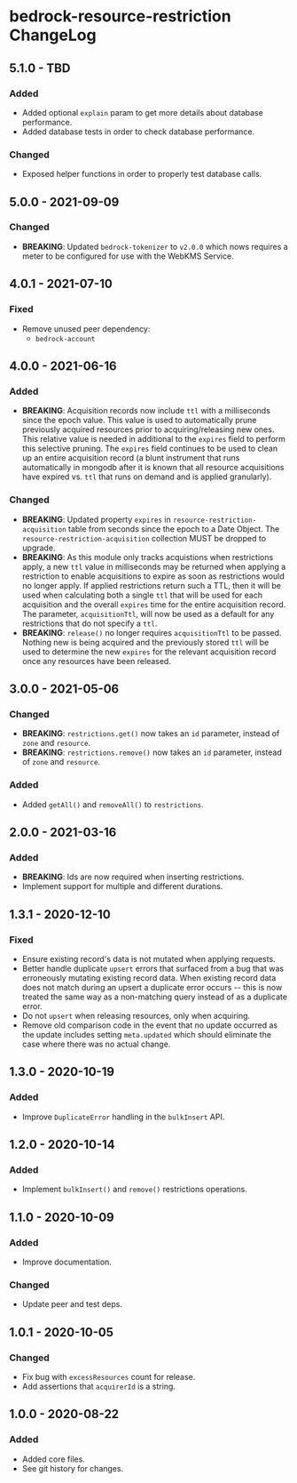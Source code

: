 # bedrock-resource-restriction ChangeLog

## 5.1.0 - TBD

### Added
- Added optional `explain` param to get more details about database performance.
- Added database tests in order to check database performance.

### Changed
- Exposed helper functions in order to properly test database calls.

## 5.0.0 - 2021-09-09

### Changed
- **BREAKING**: Updated `bedrock-tokenizer` to `v2.0.0` which nows requires a
  meter to be configured for use with the WebKMS Service.

## 4.0.1 - 2021-07-10

### Fixed
- Remove unused peer dependency:
  - `bedrock-account`

## 4.0.0 - 2021-06-16

### Added
- **BREAKING**: Acquisition records now include `ttl` with a milliseconds since
  the epoch value. This value is used to automatically prune previously
  acquired resources prior to acquiring/releasing new ones. This relative
  value is needed in additional to the `expires` field to perform this
  selective pruning. The `expires` field continues to be used to clean up
  an entire acquisition record (a blunt instrument that runs automatically
  in mongodb after it is known that all resource acquisitions have expired
  vs. `ttl` that runs on demand and is applied granularly).

### Changed
- **BREAKING**: Updated property `expires` in `resource-restriction-acquisition`
  table from seconds since the epoch to a Date Object. The
  `resource-restriction-acquisition` collection MUST be dropped to upgrade.
- **BREAKING**: As this module only tracks acquistions when restrictions apply,
  a new `ttl` value in milliseconds may be returned when applying a restriction
  to enable acquisitions to expire as soon as restrictions would no longer
  apply. If applied restrictions return such a TTL, then it will be used when
  calculating both a single `ttl` that will be used for each acquisition and
  the overall `expires` time for the entire acquisition record. The parameter,
  `acquisitionTtl`, will now be used as a default for any restrictions that do
  not specify a `ttl`.
- **BREAKING**: `release()` no longer requires `acquisitionTtl` to be passed.
  Nothing new is being acquired and the previously stored `ttl` will be used
  to determine the new `expires` for the relevant acquisition record once any
  resources have been released.

## 3.0.0 - 2021-05-06

### Changed
- **BREAKING**: `restrictions.get()` now takes an `id` parameter, instead of
  `zone` and `resource`.
- **BREAKING**: `restrictions.remove()` now takes an `id` parameter, instead of
  `zone` and `resource`.

### Added
- Added `getAll()` and `removeAll()` to `restrictions`.

## 2.0.0 - 2021-03-16

### Added
- **BREAKING**: Ids are now required when inserting restrictions.
- Implement support for multiple and different durations.

## 1.3.1 - 2020-12-10

### Fixed
- Ensure existing record's data is not mutated when applying requests.
- Better handle duplicate `upsert` errors that surfaced from a bug
  that was erroneously mutating existing record data. When existing
  record data does not match during an upsert a duplicate error
  occurs -- this is now treated the same way as a non-matching
  query instead of as a duplicate error.
- Do not `upsert` when releasing resources, only when acquiring.
- Remove old comparison code in the event that no update occurred
  as the update includes setting `meta.updated` which should
  eliminate the case where there was no actual change.

## 1.3.0 - 2020-10-19

### Added
- Improve `DuplicateError` handling in the `bulkInsert` API.

## 1.2.0 - 2020-10-14

### Added
- Implement `bulkInsert()` and `remove()` restrictions operations.

## 1.1.0 - 2020-10-09

### Added
- Improve documentation.

### Changed
- Update peer and test deps.

## 1.0.1 - 2020-10-05

### Changed
- Fix bug with `excessResources` count for release.
- Add assertions that `acquirerId` is a string.

## 1.0.0 - 2020-08-22

### Added
- Added core files.
- See git history for changes.
